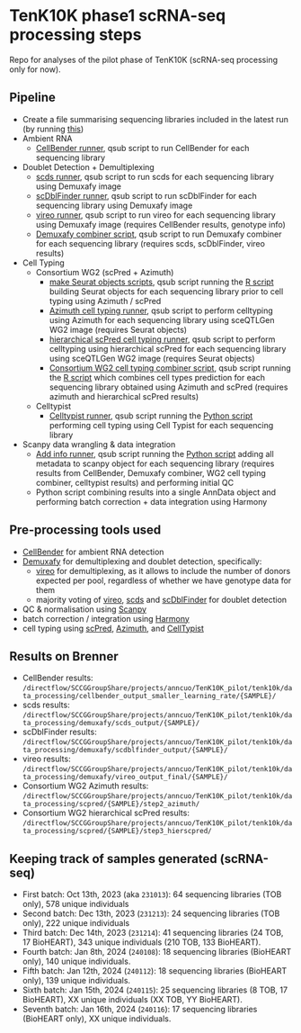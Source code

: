 # TenK10K phase1 scRNA-seq processing steps

Repo for analyses of the pilot phase of TenK10K (scRNA-seq processing only for now).

## Pipeline

* Create a file summarising sequencing libraries included in the latest run (by running [this](https://github.com/powellgenomicslab/tenk10k_phase1/blob/main/Demuxafy/preprocessing/prepare_inputs.md#extract-cellranger-libraries))
* Ambient RNA
  * [CellBender runner](CellBender/cellbender_runner.qsub), qsub script to run CellBender for each sequencing library
* Doublet Detection + Demultiplexing  
  * [scds runner](Demuxafy/demuxafy_scds_runner.qsub), qsub script to run scds for each sequencing library using Demuxafy image
  * [scDblFinder runner](Demuxafy/demuxafy_scdblfinder_runner.qsub), qsub script to run scDblFinder for each sequencing library using Demuxafy image
  * [vireo runner](Demuxafy/demuxafy_vireo_runner.qsub), qsub script to run vireo for each sequencing library using Demuxafy image (requires CellBender results, genotype info)
  * [Demuxafy combiner script](Demuxafy/demuxafy_combiner.qsub), qsub script to run Demuxafy combiner for each sequencing library (requires scds, scDblFinder, vireo results)
* Cell Typing
  * Consortium WG2 (scPred + Azimuth)  
    * [make Seurat objects scripts](Celltyping/make_Seurat_objects.qsub), qsub script running the [R script](Celltyping/make_Seurat_object_one_sample.R) building Seurat objects for each sequencing library prior to cell typing using Azimuth / scPred
    * [Azimuth cell typing runner](Celltyping/WG2_map_azimuth.qsub), qsub script to perform celltyping using Azimuth for each sequencing library using sceQTLGen WG2 image (requires Seurat objects)
    * [hierarchical scPred cell typing runner](Celltyping/WG2_map_hierscpred.qsub), qsub script to perform celltyping using hierarchical scPred for each sequencing library using sceQTLGen WG2 image (requires Seurat objects)
    * [Consortium WG2 cell typing combiner script](Celltyping/combine_results.qsub), qsub script running the [R script](Celltyping/combine_results_one_sample.R) which combines cell types prediction for each sequencing library obtained using Azimuth and scPred (requires azimuth and hierarchical scPred results)
  * Celltypist
    * [Celltypist runner](Scanpy/celltypist_runner.qsub), qsub script running the [Python script](Scanpy/celltypist_per_sample.py) performing cell typing using Cell Typist for each sequencing library
* Scanpy data wrangling & data integration
  * [Add info runner](Scanpy/run_add_metadata.qsub), qsub script running the [Python script](Scanpy/add_metadata_per_sample.py) adding all metadata to scanpy object for each sequencing library (requires results from CellBender, Demuxafy combiner, WG2 cell typing combiner, celltypist results) and performing initial QC
  * Python script combining results into a single AnnData object and performing batch correction + data integration using Harmony 

## Pre-processing tools used

* [CellBender](https://cellbender.readthedocs.io/en/latest/tutorial/index.html) for ambient RNA detection
* [Demuxafy](https://demultiplexing-doublet-detecting-docs.readthedocs.io/en/latest/index.html) for demultiplexing and doublet detection, specifically:
  * [vireo](https://vireosnp.readthedocs.io/en/latest/manual.html) for demultiplexing, as it allows to include the number of donors expected per pool, regardless of whether we have genotype data for them
  * majority voting of [vireo](https://vireosnp.readthedocs.io/en/latest/manual.html), [scds](https://github.com/kostkalab/scds) and [scDblFinder](https://github.com/plger/scDblFinder) for doublet detection 
* QC & normalisation using [Scanpy](https://scanpy.readthedocs.io/en/stable/)
* batch correction / integration using [Harmony](https://portals.broadinstitute.org/harmony/) 
* cell typing using [scPred](), [Azimuth](), and [CellTypist](https://www.celltypist.org/)

## Results on Brenner

* CellBender results: ```/directflow/SCCGGroupShare/projects/anncuo/TenK10K_pilot/tenk10k/data_processing/cellbender_output_smaller_learning_rate/{SAMPLE}/```
* scds results: ```/directflow/SCCGGroupShare/projects/anncuo/TenK10K_pilot/tenk10k/data_processing/demuxafy/scds_output/{SAMPLE}/```
* scDblFinder results: ```/directflow/SCCGGroupShare/projects/anncuo/TenK10K_pilot/tenk10k/data_processing/demuxafy/scdblfinder_output/{SAMPLE}/```
* vireo results: ```/directflow/SCCGGroupShare/projects/anncuo/TenK10K_pilot/tenk10k/data_processing/demuxafy/vireo_output_final/{SAMPLE}/```
* Consortium WG2 Azimuth results: ```/directflow/SCCGGroupShare/projects/anncuo/TenK10K_pilot/tenk10k/data_processing/scpred/{SAMPLE}/step2_azimuth/```
* Consortium WG2 hierarchical scPred results: ```/directflow/SCCGGroupShare/projects/anncuo/TenK10K_pilot/tenk10k/data_processing/scpred/{SAMPLE}/step3_hierscpred/```

## Keeping track of samples generated (scRNA-seq)

* First batch: Oct 13th, 2023 (aka ```231013```): 64 sequencing libraries (TOB only), 578 unique individuals
* Second batch: Dec 13th, 2023 (```231213```): 24 sequencing libraries (TOB only), 222 unique individuals
* Third batch: Dec 14th, 2023 (```231214```): 41 sequencing libraries (24 TOB, 17 BioHEART), 343 unique individuals (210 TOB, 133 BioHEART).
* Fourth batch: Jan 8th, 2024 (```240108```): 18 sequencing libraries (BioHEART only), 140 unique individuals.
* Fifth batch: Jan 12th, 2024 (```240112```): 18 sequencing libraries (BioHEART only), 139 unique individuals.
* Sixth batch: Jan 15th, 2024 (```240115```): 25 sequencing libraries (8 TOB, 17 BioHEART), XX unique individuals (XX TOB, YY BioHEART).
* Seventh batch: Jan 16th, 2024 (```240116```): 17 sequencing libraries (BioHEART only), XX unique individuals.
